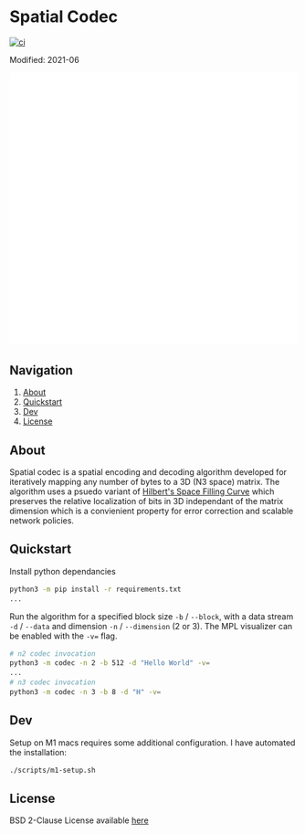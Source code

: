 # Spatial Codec
[![ci](https://github.com/LEAP-Systems/spatial-codec/actions/workflows/ci.yaml/badge.svg?branch=master)](https://github.com/LEAP-Systems/spatial-codec/actions/workflows/ci.yaml)

Modified: 2021-06

<p align="center">
  <img src="docs/img/LEAP_INS_WHITE.png"/>
</p>

## Navigation
  1. [About](#about)
  2. [Quickstart](#quickstart)
  3. [Dev](#dev)
  4. [License](#license)

## About
Spatial codec is a spatial encoding and decoding algorithm developed for iteratively mapping any number of bytes to a 3D (N3 space) matrix. The algorithm uses a psuedo variant of [Hilbert's Space Filling Curve](https://en.wikipedia.org/wiki/Hilbert_curve) which preserves the relative localization of bits in 3D independant of the matrix dimension which is a convienient property for error correction and scalable network policies.

## Quickstart
Install python dependancies
```bash
python3 -m pip install -r requirements.txt
...
```
Run the algorithm for a specified block size `-b` / `--block`, with a data stream `-d` / `--data` and dimension `-n` / `--dimension` (2 or 3). The MPL visualizer can be enabled with the `-v=` flag.
```bash
# n2 codec invocation
python3 -m codec -n 2 -b 512 -d "Hello World" -v=
...
# n3 codec invocation 
python3 -m codec -n 3 -b 8 -d "H" -v=
```

## Dev
Setup on M1 macs requires some additional configuration. I have automated the installation:
```bash
./scripts/m1-setup.sh
```

## License
BSD 2-Clause License available [here](LICENSE)
